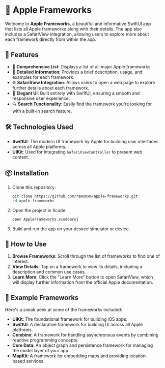 # 🍎 Apple Frameworks

Welcome to **Apple Frameworks**, a beautiful and informative SwiftUI app that lists all Apple frameworks along with their details. The app also includes a SafariView integration, allowing users to explore more about each framework directly from within the app.

## 🚀 Features

- 📜 **Comprehensive List**: Displays a list of all major Apple frameworks.
- 📝 **Detailed Information**: Provides a brief description, usage, and examples for each framework.
- 🌐 **SafariView Integration**: Allows users to open a web page to explore further details about each framework.
- 🎨 **Elegant UI**: Built entirely with SwiftUI, ensuring a smooth and responsive user experience.
- 🔍 **Search Functionality**: Easily find the framework you're looking for with a built-in search feature.

## 🛠️ Technologies Used

- **SwiftUI**: The modern UI framework by Apple for building user interfaces across all Apple platforms.
- **UIKit**: Used for integrating `SafariViewController` to present web content.

## 📦 Installation

1. Clone this repository:
    ```bash
    git clone https://github.com/ramonxm/apple-frameworks.git
    cd apple-frameworks
    ```

2. Open the project in Xcode:
    ```bash
    open AppleFrameworks.xcodeproj
    ```

3. Build and run the app on your desired simulator or device.

## 📱 How to Use

1. **Browse Frameworks**: Scroll through the list of frameworks to find one of interest.
2. **View Details**: Tap on a framework to view its details, including a description and common use cases.
3. **Learn More**: Click the "Learn More" button to open SafariView, which will display further information from the official Apple documentation.

## 🧩 Example Frameworks

Here's a sneak peek at some of the frameworks included:

- **UIKit**: The foundational framework for building iOS apps.
- **SwiftUI**: A declarative framework for building UI across all Apple platforms.
- **Combine**: A framework for handling asynchronous events by combining reactive programming concepts.
- **Core Data**: An object graph and persistence framework for managing the model layer of your app.
- **MapKit**: A framework for embedding maps and providing location-based services.